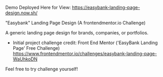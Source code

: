 Demo Deployed Here for View:
https://easybank-landing-page-design.now.sh/

"Easybank" Landing Page Design (A frontendmentor.io Challenge)

A generic landing page design for brands, companies, or portfolios.

- Initial project challenge credit: Front End Mentor ('EasyBank Landing Page' Free Challenge)
  https://www.frontendmentor.io/challenges/easybank-landing-page-WaUhkoDN

Feel free to try challenge yourself!
